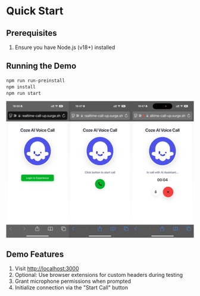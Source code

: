 # Quick Start

## Prerequisites
1. Ensure you have Node.js (v18+) installed

## Running the Demo

```bash
npm run run-preinstall
npm install
npm run start
```

![realtime-call-up](./assets/realtime-call-up.jpg)

## Demo Features
1. Visit [http://localhost:3000](http://localhost:3000)
2. Optional: Use browser extensions for custom headers during testing
3. Grant microphone permissions when prompted
4. Initialize connection via the "Start Call" button
